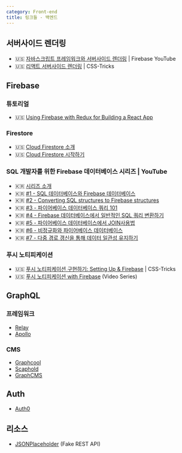```yaml
---
category: Front-end
title: 링크들 - 백엔드
---
```



## 서버사이드 렌더링
* 🇺🇸 [자바스크립트 프레임워크와 서버사이드 렌더링](https://www.youtube.com/playlist?list=PLl-K7zZEsYLkbvTj8AUUCfBO7DoEHJ-ME) \| Firebase YouTube
* 🇺🇸 [리액트 서버사이드 렌더링](https://css-tricks.com/server-side-react-rendering/) \| CSS-Tricks


## Firebase

### 튜토리얼
* 🇺🇸 [Using Firebase with Redux for Building a React App](https://www.codementor.io/vijayst/using-firebase-with-redux-for-building-a-react-app-du1086puw)

### Firestore
* 🇺🇸 [Cloud Firestore 소개](https://www.youtube.com/watch?v=QcsAb2RR52c)
* 🇺🇸 [Cloud Firestore 시작하기](https://www.youtube.com/watch?v=2Vf1D-rUMwE)

### SQL 개발자를 위한 Firebase 데이터베이스 시리즈 \| YouTube
* 🇰🇷 [시리즈 소개](https://www.youtube.com/watch?v=SfenWGeHarE)
* 🇰🇷 [#1 - SQL 데이터베이스와 Firebase 데이터베이스](https://www.youtube.com/watch?v=WacqhiI-g_o)
* 🇰🇷 [#2 - Converting SQL structures to Firebase structures](https://www.youtube.com/watch?v=ran_Ylug7AE)
* 🇰🇷 [#3 - 파이어베이스 데이터베이스 쿼리 101](https://www.youtube.com/watch?v=3WTQZV5-roY)
* 🇰🇷 [#4 - Firebase 데이터베이스에서 일반적인 SQL 쿼리 변환하기](https://www.youtube.com/watch?v=sKFLI5FOOHs)
* 🇰🇷 [#5 - 파이어베이스 데이터베이스에서 JOIN사용법](https://www.youtube.com/watch?v=Idu9EJPSxiY)
* 🇰🇷 [#6 - 비정규화와 파이어베이스 데이터베이스](https://www.youtube.com/watch?v=vKqXSZLLnHA)
* 🇰🇷 [#7 - 다중 경로 갱신을 통해 데이터 일관성 유지하기](https://www.youtube.com/watch?v=i1n9Kw3AORw)

### 푸시 노티피케이션
* 🇺🇸 [푸시 노티피케이션 구현하기: Setting Up & Firebase](https://css-tricks.com/implementing-push-notifications-setting-firebase/) \| CSS-Tricks
* 🇺🇸 [푸시 노티피케이션 with Firebase](https://bitsofco.de/web-push-notifications-with-firebase/) (Video Series)


## GraphQL

### 프레임워크
* [Relay](https://facebook.github.io/relay/)
* [Apollo](https://www.apollodata.com/)

### CMS
* [Graphcool](https://www.graph.cool/)
* [Scaphold](https://scaphold.io/)
* [GraphCMS](https://graphcms.com/)


## Auth
* [Auth0](https://auth0.com/)


## 리소스
* [JSONPlaceholder](https://jsonplaceholder.typicode.com) (Fake REST API)
